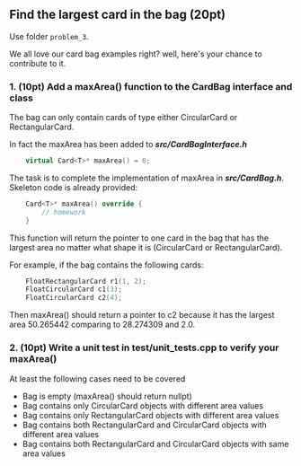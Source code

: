 ## Find the largest card in the bag (20pt)

Use folder ```problem_3```.

We all love our card bag examples right? well, here's your chance to contribute to it.

### 1. (10pt) Add a maxArea() function to the CardBag interface and class

The bag can only contain cards of type either CircularCard or RectangularCard.

In fact the maxArea has been added to ***src/CardBagInterface.h***

```C++
    virtual Card<T>* maxArea() = 0;
```

The task is to complete the implementation of maxArea in ***src/CardBag.h***. Skeleton code is already provided:
```C++
    Card<T>* maxArea() override {
        // homework
    }
```

This function will return the pointer to one card in the bag that has the largest area no matter what shape it is (CircularCard or RectangularCard). 

For example, if the bag contains the following cards:

```C++
    FloatRectangularCard r1(1, 2);
    FloatCircularCard c1(3);
    FloatCircularCard c2(4);
```

Then maxArea() should return a pointer to c2 because it has the largest area 50.265442 comparing to 28.274309 and 2.0.

### 2. (10pt) Write a unit test in test/unit_tests.cpp to verify your maxArea()

At least the following cases need to be covered

* Bag is empty (maxArea() should return nullpt)
* Bag contains only CircularCard objects with different area values
* Bag contains only RectangularCard objects with different area values
* Bag contains both RectangularCard and CircularCard objects with different area values
* Bag contains both RectangularCard and CircularCard objects with same area values

